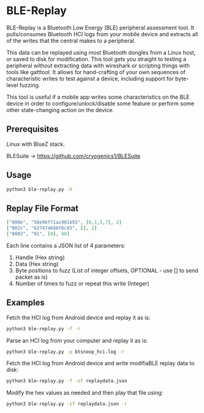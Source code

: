 BLE-Replay
=============

BLE-Replay is a Bluetooth Low Energy (BLE) peripheral assessment tool. It
pulls/consumes Bluetooth HCI logs from your mobile device and extracts all of
the writes that the central makes to a peripheral. 

This data can be replayed using most Bluetooth dongles from a Linux host, or
saved to disk for modification. This tool gets you straight to testing a
peripheral without extracting data with wireshark or scripting things with
tools like gatttool. It allows for hand-crafting of your own sequences of
characteristic writes to test against a device, including support for
byte-level fuzzing. 

This tool is useful if a mobile app writes some characteristics on the BLE
device in order to configure/unlock/disable some feature or perform some other
state-changing action on the device. 


## Prerequisites

Linux with BlueZ stack.

BLESuite -> https://github.com/cryogenics1/BLESuite


## Usage

```bash
python3 ble-replay.py -h
```

## Replay File Format

```json
["000e", "58e96f71ac901b55", [0,1,5,7], 2]
["002c", "627474686f6c65", [], 1]
["0002", "01", [0], 40]
```
Each line contains a JSON list of 4 parameters:

1. Handle (Hex string)
2. Data (Hex string)
3. Byte positions to fuzz (List of integer offsets, OPTIONAL - use [] to send packet as is)
4. Number of times to fuzz or repeat this write (Integer)

## Examples

Fetch the HCI log from Android device and replay it as is:
```bash
python3 ble-replay.py -f -r
```

Parse an HCI log from your computer and replay it as is:
```bash
python3 ble-replay.py -p btsnoop_hci.log -r
```


Fetch the HCI log from Android device and write modifiaBLE replay data to disk:
```bash
python3 ble-replay.py -f -of replaydata.json
```
Modify the hex values as needed and then play that file using:
```bash
python3 ble-replay.py -if replaydata.json -r
```
